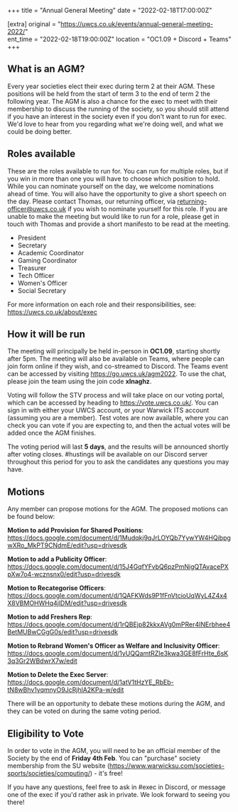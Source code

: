 +++
title = "Annual General Meeting"
date = "2022-02-18T17:00:00Z"

[extra]
original = "https://uwcs.co.uk/events/annual-general-meeting-2022/"    
ent_time = "2022-02-18T19:00:00Z"
location = "OC1.09 + Discord + Teams"
+++

## **What is an AGM?**

Every year societies elect their exec during term 2 at their AGM. These positions will be held from the start of term 3 to the end of term 2 the following year. The AGM is also a chance for the exec to meet with their membership to discuss the running of the society, so you should still attend if you have an interest in the society even if you don't want to run for exec. We'd love to hear from you regarding what we're doing well, and what we could be doing better.

## **Roles available**

These are the roles available to run for. You can run for multiple roles, but if you win in more than one you will have to choose which position to hold. While you can nominate yourself on the day, we welcome nominations ahead of time. You will also have the opportunity to give a short speech on the day. Please contact Thomas, our returning officer, via <returning-officer@uwcs.co.uk> if you wish to nominate yourself for this role. If you are unable to make the meeting but would like to run for a role, please get in touch with Thomas and provide a short manifesto to be read at the meeting.

  - President
  - Secretary
  - Academic Coordinator
  - Gaming Coordinator
  - Treasurer
  - Tech Officer
  - Women's Officer
  - Social Secretary

For more information on each role and their responsibilities, see: <https://uwcs.co.uk/about/exec>

## **How it will be run**

The meeting will principally be held in-person in **OC1.09**, starting shortly after 5pm. The meeting will also be available on Teams, where people can join form online if they wish, and co-streamed to Discord. The Teams event can be accessed by visiting <https://go.uwcs.uk/agm2022>. To use the chat, please join the team using the join code **xlnaghz**.

Voting will follow the STV process and will take place on our voting portal, which can be accessed by heading to <https://vote.uwcs.co.uk/>. You can sign in with either your UWCS account, or your Warwick ITS account (assuming you are a member). Test votes are now available, where you can check you can vote if you are expecting to, and then the actual votes will be added once the AGM finishes.

The voting period will last **5 days**, and the results will be announced shortly after voting closes. \#hustings will be available on our Discord server throughout this period for you to ask the candidates any questions you may have.

## Motions

Any member can propose motions for the AGM. The proposed motions can be found below:

**Motion to add Provision for Shared Positions**: <https://docs.google.com/document/d/1Mudqkj9qJrLOYQb7YywYW4HQibpgwXRo_MkPT9CNdmE/edit?usp=drivesdk>

**Motion to add a Publicity Officer**: <https://docs.google.com/document/d/15J4GqfYFvbQ6pzPmNigQTAvacePXpXw7o4-wcznsnx0/edit?usp=drivesdk>

**Motion to Recategorise Officers**: <https://docs.google.com/document/d/1QAFKWds9P1fFnVtcioUqWyL4Z4x4X8VBMOHWHq4jlDM/edit?usp=drivesdk>

**Motion to add Freshers Rep**: <https://docs.google.com/document/d/1rQBEjp82kkxAVg0mPRer4INErbhee4BetMUBwCGgG0s/edit?usp=drivesdk>

**Motion to Rebrand Women's Officer as Welfare and Inclusivity Officer**:  
<https://docs.google.com/document/d/1yUQQamtRZIe3kwa3GE8fFrHte_6sK3q3Gr2WBdwrX7w/edit>

**Motion to Delete the Exec Server**:  
<https://docs.google.com/document/d/1atV1tHzYE_RbEb-tN8wBhv1yqmnyO9JcRjhlA2KPa-w/edit>

There will be an opportunity to debate these motions during the AGM, and they can be voted on during the same voting period.

## **Eligibility to Vote**

In order to vote in the AGM, you will need to be an official member of the Society by the end of **Friday 4th Feb**. You can "purchase" society membership from the SU website (<https://www.warwicksu.com/societies-sports/societies/computing/>) - it's free\!

If you have any questions, feel free to ask in \#exec in Discord, or message one of the exec if you'd rather ask in private. We look forward to seeing you there\!

